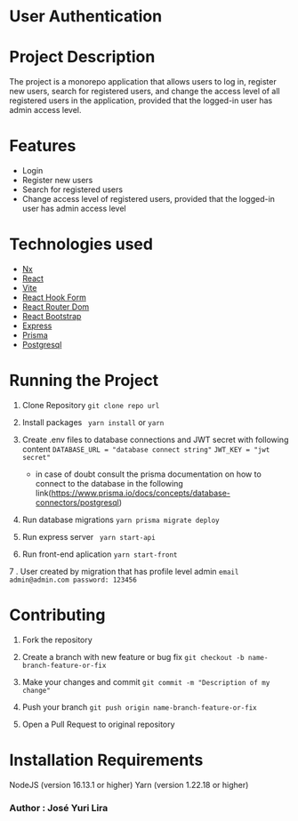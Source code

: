 # User Authentication

# Project Description

The project is a monorepo application that allows users to log in, register new users, search for registered users, and change the access level of all registered users in the application, provided that the logged-in user has admin access level.

# Features

- Login
- Register new users
- Search for registered users
- Change access level of registered users, provided that the logged-in user has admin access level

# Technologies used

- [Nx](https://nx.dev/)
- [React](https://pt-br.reactjs.org/)
- [Vite](https://vitejs.dev/)
- [React Hook Form](https://react-hook-form.com/)
- [React Router Dom](https://reactrouter.com/web/guides/quick-start)
- [React Bootstrap](https://react-bootstrap.github.io/)
- [Express](https://expressjs.com/)
- [Prisma](https://www.prisma.io/)
- [Postgresql](https://www.postgresql.org/)

# Running the Project

1. Clone Repository
   `git clone repo url`
2. Install packages
   ` yarn install` or `yarn`

3. Create .env files to database connections and JWT secret with following content
   `DATABASE_URL = "database connect string"`
   `JWT_KEY = "jwt secret"`

   - in case of doubt consult the prisma documentation on how to connect to the database in the following link(https://www.prisma.io/docs/concepts/database-connectors/postgresql)

4. Run database migrations
   `yarn prisma migrate deploy`

5. Run express server
   ` yarn start-api`

6. Run front-end aplication
   `yarn start-front`

7 . User created by migration that has profile level admin
`email admin@admin.com password: 123456`

# Contributing

1. Fork the repository

2. Create a branch with new feature or bug fix
   `git checkout -b name-branch-feature-or-fix`
3. Make your changes and commit
   `git commit -m "Description of my change"`
4. Push your branch
   `git push origin name-branch-feature-or-fix `
5. Open a Pull Request to original repository

# Installation Requirements

NodeJS (version 16.13.1 or higher)
Yarn (version 1.22.18 or higher)

### Author : José Yuri Lira
